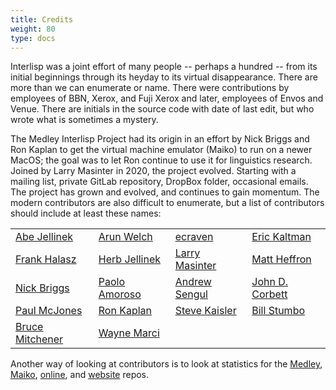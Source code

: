 ```yaml
---
title: Credits
weight: 80
type: docs
---
```


Interlisp was a joint effort of many people -- perhaps a hundred -- from its initial beginnings through its heyday to its virtual disappearance. There are more than we can enumerate or name. There were contributions by employees of BBN, Xerox, and Fuji Xerox and later, employees of Envos and Venue. There are initials in the source code with date of last edit, but who wrote what is sometimes a mystery.

<!-- We do have a list of those we remember who are no longer with us [In Memoriam](/medley/history/in-memoriam). -->

The Medley Interlisp Project had its origin in an effort by Nick Briggs and Ron Kaplan to get the virtual machine emulator (Maiko) to run on a newer MacOS; the goal was to let Ron continue to use it for linguistics research. Joined by Larry Masinter in 2020, the project evolved. Starting with a mailing list, private GitLab repository, DropBox folder, occasional emails. The project has grown and evolved, and continues to gain momentum. The modern contributors are also difficult to enumerate, but a list of contributors should include at least these names:

<!-- Larry Masinter, Ron Kaplan, Nick Briggs, Frank Halasz, Herb Jellinek, Steve Kaisler, Wayne Marci, Paul McJones, Bruce Mitchener, John Cowan, Arun Welch, Michele Denber, Blake McBride, Abe Jellinek, Bill Stumbo, Matt Heffron, Eric Kaltman, Paolo Amoroso, Andrew Sengul, and pseudonymous ecraven and devhwala. -->

|                                                |                                        |                                       |                                             |
|------------------------------------------------|----------------------------------------|---------------------------------------|---------------------------------------------|
| [Abe Jellinek](https://github.com/AbeJellinek) | [Arun Welch](https://github.com/Anzus) | [ecraven](https://github.com/ecraven) | [Eric Kaltman](https://github.com/ekaltman) |
| [Frank Halasz](https://github.com/fghalasz)    | [Herb Jellinek](https://github.com/hjellinek) | [Larry Masinter](https://github.com/masinter) | [Matt Heffron](https://github.com/MattHeffron) |
| [Nick Briggs](https://github.com/nbriggs)      | [Paolo Amoroso](https://github.com/pamoroso) | [Andrew Sengul](https://github.com/phantomics) | [John D. Corbett](https://github.com/pictographer) |
| [Paul McJones](https://github.com/pmcjones)    | [Ron Kaplan](https://en.wikipedia.org/wiki/Ronald_Kaplan) | [Steve Kaisler](https://github.com/skaisler1) | [Bill Stumbo](https://github.com/stumbo) |
| [Bruce Mitchener](https://github.com/waywardmonkeys) | [Wayne Marci]() | | |



Another way of looking at contributors is to look at statistics for the [Medley](https://github.com/Interlisp/medley/graphs/contributors), [Maiko](https://github.com/Interlisp/maiko/graphs/contributors), [online](https::/github.com/Interlisp/online/graphs/contributors), and [website](https://github.com/Interlisp/Interlisp/Interlisp.github.io/graphs/contributors) repos.